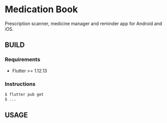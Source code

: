 # Medication Book

Prescription scanner, medicine manager and reminder app for Android and iOS.

## BUILD

### Requirements

- Flutter >= 1.12.13

### Instructions

```bash
$ flutter pub get
$ ...
```

## USAGE
